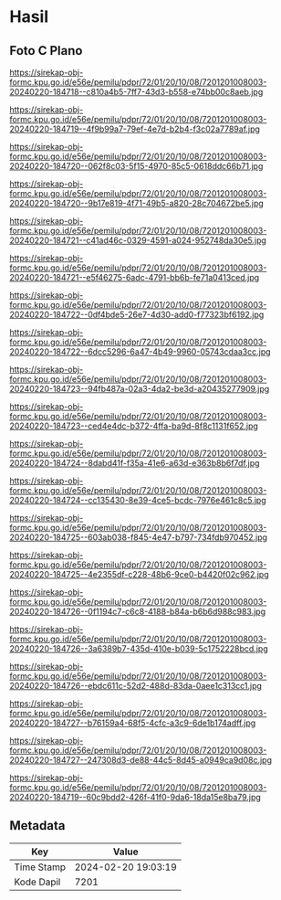 # Hasil

## Foto C Plano

https://sirekap-obj-formc.kpu.go.id/e56e/pemilu/pdpr/72/01/20/10/08/7201201008003-20240220-184718--c810a4b5-7ff7-43d3-b558-e74bb00c8aeb.jpg

https://sirekap-obj-formc.kpu.go.id/e56e/pemilu/pdpr/72/01/20/10/08/7201201008003-20240220-184719--4f9b99a7-79ef-4e7d-b2b4-f3c02a7789af.jpg

https://sirekap-obj-formc.kpu.go.id/e56e/pemilu/pdpr/72/01/20/10/08/7201201008003-20240220-184720--062f8c03-5f15-4970-85c5-0618ddc66b71.jpg

https://sirekap-obj-formc.kpu.go.id/e56e/pemilu/pdpr/72/01/20/10/08/7201201008003-20240220-184720--9b17e819-4f71-49b5-a820-28c704672be5.jpg

https://sirekap-obj-formc.kpu.go.id/e56e/pemilu/pdpr/72/01/20/10/08/7201201008003-20240220-184721--c41ad46c-0329-4591-a024-952748da30e5.jpg

https://sirekap-obj-formc.kpu.go.id/e56e/pemilu/pdpr/72/01/20/10/08/7201201008003-20240220-184721--e5f46275-6adc-4791-bb6b-fe71a0413ced.jpg

https://sirekap-obj-formc.kpu.go.id/e56e/pemilu/pdpr/72/01/20/10/08/7201201008003-20240220-184722--0df4bde5-26e7-4d30-add0-f77323bf6192.jpg

https://sirekap-obj-formc.kpu.go.id/e56e/pemilu/pdpr/72/01/20/10/08/7201201008003-20240220-184722--6dcc5296-6a47-4b49-9960-05743cdaa3cc.jpg

https://sirekap-obj-formc.kpu.go.id/e56e/pemilu/pdpr/72/01/20/10/08/7201201008003-20240220-184723--94fb487a-02a3-4da2-be3d-a20435277909.jpg

https://sirekap-obj-formc.kpu.go.id/e56e/pemilu/pdpr/72/01/20/10/08/7201201008003-20240220-184723--ced4e4dc-b372-4ffa-ba9d-8f8c1131f652.jpg

https://sirekap-obj-formc.kpu.go.id/e56e/pemilu/pdpr/72/01/20/10/08/7201201008003-20240220-184724--8dabd41f-f35a-41e6-a63d-e363b8b6f7df.jpg

https://sirekap-obj-formc.kpu.go.id/e56e/pemilu/pdpr/72/01/20/10/08/7201201008003-20240220-184724--cc135430-8e39-4ce5-bcdc-7976e461c8c5.jpg

https://sirekap-obj-formc.kpu.go.id/e56e/pemilu/pdpr/72/01/20/10/08/7201201008003-20240220-184725--603ab038-f845-4e47-b797-734fdb970452.jpg

https://sirekap-obj-formc.kpu.go.id/e56e/pemilu/pdpr/72/01/20/10/08/7201201008003-20240220-184725--4e2355df-c228-48b6-9ce0-b4420f02c962.jpg

https://sirekap-obj-formc.kpu.go.id/e56e/pemilu/pdpr/72/01/20/10/08/7201201008003-20240220-184726--0f1194c7-c6c8-4188-b84a-b6b6d988c983.jpg

https://sirekap-obj-formc.kpu.go.id/e56e/pemilu/pdpr/72/01/20/10/08/7201201008003-20240220-184726--3a6389b7-435d-410e-b039-5c1752228bcd.jpg

https://sirekap-obj-formc.kpu.go.id/e56e/pemilu/pdpr/72/01/20/10/08/7201201008003-20240220-184726--ebdc611c-52d2-488d-83da-0aee1c313cc1.jpg

https://sirekap-obj-formc.kpu.go.id/e56e/pemilu/pdpr/72/01/20/10/08/7201201008003-20240220-184727--b76159a4-68f5-4cfc-a3c9-6de1b174adff.jpg

https://sirekap-obj-formc.kpu.go.id/e56e/pemilu/pdpr/72/01/20/10/08/7201201008003-20240220-184727--247308d3-de88-44c5-8d45-a0949ca9d08c.jpg

https://sirekap-obj-formc.kpu.go.id/e56e/pemilu/pdpr/72/01/20/10/08/7201201008003-20240220-184719--60c9bdd2-426f-41f0-9da6-18da15e8ba79.jpg


## Metadata

| Key        | Value               |
| ---------- | ------------------- |
| Time Stamp | 2024-02-20 19:03:19 |
| Kode Dapil | 7201                |



